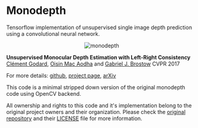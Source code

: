 # Monodepth
Tensorflow implementation of unsupervised single image depth prediction using a convolutional neural network.

<p align="center">
  <img src="http://visual.cs.ucl.ac.uk/pubs/monoDepth/monodepth_teaser.gif" alt="monodepth">
</p>

**Unsupervised Monocular Depth Estimation with Left-Right Consistency**
[Clément Godard](http://www0.cs.ucl.ac.uk/staff/C.Godard/), [Oisin Mac Aodha](http://vision.caltech.edu/~macaodha/) and [Gabriel J. Brostow](http://www0.cs.ucl.ac.uk/staff/g.brostow/)
CVPR 2017

For more details:
[github](http://visual.cs.ucl.ac.uk/pubs/monoDepth/),
[project page](http://visual.cs.ucl.ac.uk/pubs/monoDepth/),
[arXiv](https://arxiv.org/abs/1609.03677)



This code is a minimal stripped down version of the original monodepth code using OpenCV backend.

All ownership and rights to this code and it's implementation belong to the original project owners and their organization.
Please check the [original repository](https://github.com/mrharicot/monodepth) and their [LICENSE](https://github.com/mrharicot/monodepth/blob/master/LICENSE) file for more information.
